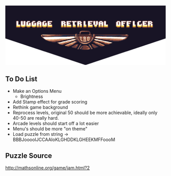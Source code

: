 ![](banner.png)

## To Do List

+ Make an Options Menu
    + Brightness
+ Add Stamp effect for grade scoring
+ Rethink game background
+ Reprocess levels, original 50 should be more achievable, ideally only 40-50 are really hard.
+ Arcade levels should start off a lot easier
+ Menu's should be more "on theme"
+ Load puzzle from string -> BBBJooooIJCCAAIoKLGHDDKLGHEEKMFFoooM


## Puzzle Source

http://mathsonline.org/game/jam.html?2
